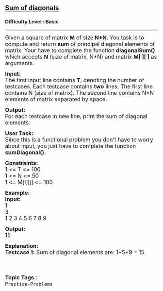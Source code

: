 <h2><a href="https://practice.geeksforgeeks.org/problems/sum-of-diagonals-1587115621/1?utm_source=geeksforgeeks&utm_medium=ml_article_practice_tab&utm_campaign=article_practice_tab">Sum of diagonals</a></h2><h3>Difficulty Level : Basic</h3><hr><div class="problems_problem_content__Xm_eO"><p><span style="font-size:18px">Given a square of matrix <strong>M</strong> of size<strong> N*N</strong>. You task is to compute and return <strong>sum</strong> of principal diagonal elements of matrix. Your have to complete the function <strong>diagonalSum() </strong>which accepts <strong>N</strong> (size of matrix, N*N) and matrix <strong>M[ ][ ]</strong> as arguments.</span></p>

<p><span style="font-size:18px"><strong>Input:</strong><br>
The first input line contains <strong>T</strong>, denoting the number of testcases. Each testcase contains <strong>two</strong> lines. The first line contains N (size of matrix). The second line contains N*N elements of matrix separated by space.</span></p>

<p><span style="font-size:18px"><strong>Output:</strong><br>
For each testcase in new line, print the sum of diagonal elements.</span></p>

<p><span style="font-size:18px"><strong>User Task:</strong><br>
Since this is a functional problem you don't have to worry about input, you just have to complete the function <strong>sumDiagonal().</strong></span></p>

<p><span style="font-size:18px"><strong>Constraints:</strong><br>
1 &lt;= T &lt;= 100<br>
1 &lt;= N &lt;= 50<br>
1 &lt;= M[i][j] &lt;= 100</span></p>

<p><span style="font-size:18px"><strong>Example:<br>
Input:</strong><br>
1<br>
3<br>
1 2 3 4 5 6 7 8 9</span></p>

<p><span style="font-size:18px"><strong>Output:</strong><br>
15</span></p>

<p><span style="font-size:18px"><strong>Explanation:<br>
Testcase 1:</strong> Sum of diagonal elements are: 1+5+9 = 15</span>.<br>
&nbsp;</p>
</div><br><p><span style=font-size:18px><strong>Topic Tags : </strong><br><code>Practice-Problems</code>&nbsp;